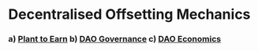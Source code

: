 # Decentralised Offsetting Mechanics

### &#x20;         a) [Plant to Earn](usdseed-and-nftrees-plant-to-earn.md)           b) [DAO Governance](dao-structure.md)           c) [DAO Economics](dao-economics.md)
